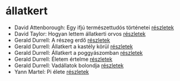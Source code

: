 # állatkert

- David Attenborough: Egy ifjú természettudós történetei [részletek](_details/David%20Attenborough.md#id_1449)
- David Taylor: Hogyan lettem állatkerti orvos [részletek](_details/David%20Taylor.md#id_473)
- Gerald Durrell: A részeg erdő [részletek](_details/Gerald%20Durrell.md#id_878)
- Gerald Durrell: Állatkert a kastély körül [részletek](_details/Gerald%20Durrell.md#id_310)
- Gerald Durrell: Állatkert a poggyászomban [részletek](_details/Gerald%20Durrell.md#id_49)
- Gerald Durrell: Életem értelme [részletek](_details/Gerald%20Durrell.md#id_873)
- Gerald Durrell: Vadállatok bolondja [részletek](_details/Gerald%20Durrell.md#id_864)
- Yann Martel: Pi élete [részletek](_details/Yann%20Martel.md#id_1458)